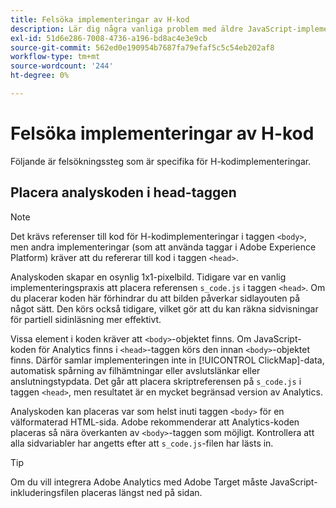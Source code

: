 ```yaml
---
title: Felsöka implementeringar av H-kod
description: Lär dig några vanliga problem med äldre JavaScript-implementeringar.
exl-id: 51d6e286-7008-4736-a196-bd8ac4e3e9cb
source-git-commit: 562ed0e190954b7687fa79efaf5c5c54eb202af8
workflow-type: tm+mt
source-wordcount: '244'
ht-degree: 0%

---
```


# Felsöka implementeringar av H-kod

Följande är felsökningssteg som är specifika för H-kodimplementeringar.

## Placera analyskoden i head-taggen

>[!NOTE]
>
>Det krävs referenser till kod för H-kodimplementeringar i taggen `<body>`, men andra implementeringar (som att använda taggar i Adobe Experience Platform) kräver att du refererar till kod i taggen `<head>`.

Analyskoden skapar en osynlig 1x1-pixelbild. Tidigare var en vanlig implementeringspraxis att placera referensen `s_code.js` i taggen `<head>`. Om du placerar koden här förhindrar du att bilden påverkar sidlayouten på något sätt. Den körs också tidigare, vilket gör att du kan räkna sidvisningar för partiell sidinläsning mer effektivt.

Vissa element i koden kräver att `<body>`-objektet finns. Om JavaScript-koden för Analytics finns i `<head>`-taggen körs den innan `<body>`-objektet finns. Därför samlar implementeringen inte in [!UICONTROL ClickMap]-data, automatisk spårning av filhämtningar eller avslutslänkar eller anslutningstypdata. Det går att placera skriptreferensen på `s_code.js` i taggen `<head>`, men resultatet är en mycket begränsad version av Analytics.

Analyskoden kan placeras var som helst inuti taggen `<body>` för en välformaterad HTML-sida. Adobe rekommenderar att Analytics-koden placeras så nära överkanten av `<body>`-taggen som möjligt. Kontrollera att alla sidvariabler har angetts efter att `s_code.js`-filen har lästs in.

>[!TIP]
>
>Om du vill integrera Adobe Analytics med Adobe Target måste JavaScript-inkluderingsfilen placeras längst ned på sidan.
